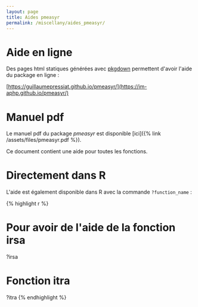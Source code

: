 ```yaml
---
layout: page
title: Aides pmeasyr
permalink: /miscellany/aides_pmeasyr/
---
```



# Aide en ligne

Des pages html statiques générées avec [pkgdown](https://github.com/hadley/pkgdown) permettent d'avoir l'aide du package en ligne : 

[https://guillaumepressiat.github.io/pmeasyr/](https://im-aphp.github.io/pmeasyr/)


# Manuel pdf

Le manuel pdf du package *pmeasyr* est disponible [ici]({% link /assets/files/pmeasyr.pdf %}). 
  
Ce document contient une aide pour toutes les fonctions.
 

# Directement dans R 

L'aide est également disponible dans R avec la commande `?function_name` :

{% highlight r %}
# Pour avoir de l'aide de la fonction irsa
?irsa

# Fonction itra
?itra
{% endhighlight %}

